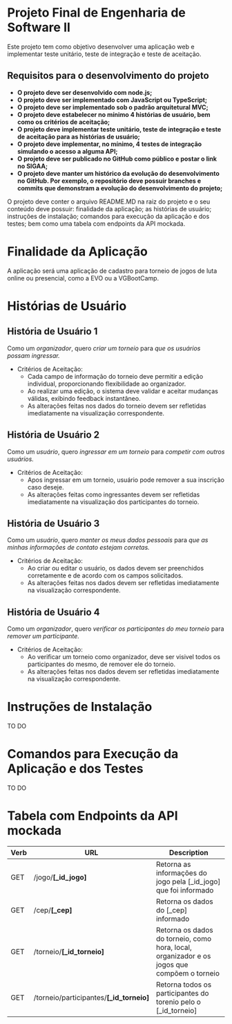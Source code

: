 # Projeto Final de Engenharia de Software II

Este projeto tem como objetivo desenvolver uma aplicação web e implementar teste unitário, teste de integração e teste de aceitação.

## Requisitos para o desenvolvimento do projeto

- **O projeto deve ser desenvolvido com node.js;**
- **O projeto deve ser implementado com JavaScript ou TypeScript;**
- **O projeto deve ser implementado sob o padrão arquitetural MVC;**
- **O projeto deve estabelecer no mínimo 4 histórias de usuário, bem como os critérios de aceitação;**
- **O projeto deve implementar teste unitário, teste de integração e teste de aceitação para as histórias de usuário;**
- **O projeto deve implementar, no mínimo, 4 testes de integração simulando o acesso a alguma API;**
- **O projeto deve ser publicado no GitHub como público e postar o link no SIGAA;**
- **O projeto deve manter um histórico da evolução do desenvolvimento no GitHub. Por exemplo, o repositório deve possuir branches e commits que demonstram a evolução do desenvolvimento do projeto;**

O projeto deve conter o arquivo README.MD na raiz do projeto e o seu conteúdo deve possuir: finalidade da aplicação; as histórias de usuário; instruções de instalação; comandos para execução da aplicação e dos testes; bem como uma tabela com endpoints da API mockada.  

# Finalidade da Aplicação

A aplicação será uma aplicação de cadastro para torneio de jogos de luta online ou presencial, como a EVO ou a VGBootCamp.

# Histórias de Usuário

## História de Usuário 1

Como um *organizador*, quero *criar um torneio* para *que os usuários possam ingressar.*

- Critérios de Aceitação:
  - Cada campo de informação do torneio deve permitir a edição individual, proporcionando flexibilidade ao organizador.
  - Ao realizar uma edição, o sistema deve validar e aceitar mudanças válidas, exibindo feedback instantâneo.
  - As alterações feitas nos dados do torneio devem ser refletidas imediatamente na visualização correspondente.

## História de Usuário 2

Como um *usuário*, quero *ingressar em um torneio* para *competir com outros usuários.*

- Critérios de Aceitação:
  - Apos ingressar em um torneio, usuário pode remover a sua inscrição caso deseje.
  - As alterações feitas como ingressantes devem ser refletidas imediatamente na visualização dos participantes do torneio.

## História de Usuário 3

Como um *usuário*, quero *manter os meus dados pessoais* para *que as minhas informações de contato estejam corretas.*

- Critérios de Aceitação:
  - Ao criar ou editar o usuário, os dados devem ser preenchidos corretamente e de acordo com os campos solicitados.
  - As alterações feitas nos dados devem ser refletidas imediatamente na visualização correspondente.

## História de Usuário 4

Como um *organizador*, quero *verificar os participantes do meu torneio* para *remover um participante.*

- Critérios de Aceitação:
  - Ao verificar um torneio como organizador, deve ser visivel todos os participantes do mesmo, de remover ele do torneio.
  - As alterações feitas nos dados devem ser refletidas imediatamente na visualização correspondente.

# Instruções de Instalação

TO DO

# Comandos para Execução da Aplicação e dos Testes

TO DO

# Tabela com Endpoints da API mockada

| Verb | URL | Description
| - | - | - |
| GET | /jogo/**[_id_jogo]** | Retorna as informações do jogo pela [_id_jogo] que foi informado |
| GET | /cep/**[_cep]** | Retorna os dados do [_cep] informado |
| GET | /torneio/**[_id_torneio]**  | Retorna os dados do torneio, como hora, local, organizador e os jogos que compõem o torneio |
| GET | /torneio/participantes/**[_id_torneio]** | Retorna todos os participantes do torenio pelo o [_id_torneio] |
